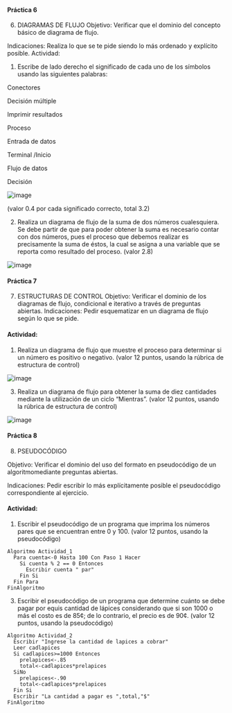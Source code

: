 #### Práctica 6
6. DIAGRAMAS DE FLUJO
Objetivo: Verificar que el dominio del concepto básico de diagrama de flujo.

Indicaciones: Realiza lo que se te pide siendo lo más ordenado y explícito posible.
Actividad:

  1. Escribe de lado derecho el significado de cada uno de los símbolos usando las
  siguientes palabras: 
  
  Conectores
  
  Decisión múltiple
  
  Imprimir resultados
  
  Proceso
  
  Entrada de datos
  
  Terminal /Inicio
  
  Flujo de datos
  
  Decisión

  ![image](https://user-images.githubusercontent.com/101203533/160165572-67dbc2af-2698-41de-a69d-6f03ccbe3264.png)

  (valor 0.4 por cada significado correcto, total 3.2)
  
   2. Realiza un diagrama de flujo de la suma de dos números cualesquiera. Se debe partir de que para poder obtener la suma es necesario contar con dos números, pues el
    proceso que debemos realizar es precisamente la suma de éstos, la cual se asigna a una variable que se reporta como resultado del proceso. (valor 2.8)
    
   ![image](https://user-images.githubusercontent.com/101203533/160167207-c19e0521-94a2-4a82-a220-787eab648a5b.png)


    
 #### Práctica 7
7. ESTRUCTURAS DE CONTROL
Objetivo: Verificar el dominio de los diagramas de flujo, condicional e iterativo a través de preguntas abiertas.
Indicaciones: Pedir esquematizar en un diagrama de flujo según lo que se pide.
#### Actividad:
  1. Realiza un diagrama de flujo que muestre el proceso para determinar si un número es positivo o negativo. (valor 12 puntos, usando la rúbrica de estructura de control)

![image](https://user-images.githubusercontent.com/101203533/160168645-3f5047f7-6641-4785-a350-4a9f728961a4.png)


  3. Realiza un diagrama de flujo para obtener la suma de diez cantidades mediante la utilización de un ciclo “Mientras”. (valor 12 puntos, usando la rúbrica de estructura de
control)

![image](https://user-images.githubusercontent.com/101203533/160168030-f6631433-97dc-4418-b8c4-aefa7a539cf7.png)


#### Práctica 8
8. PSEUDOCÓDIGO

Objetivo: Verificar el dominio del uso del formato en pseudocódigo de un algoritmomediante preguntas abiertas.

Indicaciones: Pedir escribir lo más explícitamente posible el pseudocódigo correspondiente al ejercicio.

#### Actividad:

  1. Escribir el pseudocódigo de un programa que imprima los números pares que se encuentran entre 0 y 100. (valor 12 puntos, usando la pseudocódigo)

    Algoritmo Actividad_1
      Para cuenta<-0 Hasta 100 Con Paso 1 Hacer
        Si cuenta % 2 == 0 Entonces
          Escribir cuenta " par"
        Fin Si
      Fin Para
    FinAlgoritmo

  3. Escribir el pseudocódigo de un programa que determine cuánto se debe pagar por equis cantidad de lápices considerando que si son 1000 o más el costo es de 85¢; de lo
contrario, el precio es de 90¢. (valor 12 puntos, usando la pseudocódigo)

    Algoritmo Actividad_2
      Escribir "Ingrese la cantidad de lapices a cobrar"
      Leer cadlapices
      Si cadlapices>=1000 Entonces
        prelapices<-.85
        total<-cadlapices*prelapices
      SiNo
        prelapices<-.90
        total<-cadlapices*prelapices
      Fin Si
      Escribir "La cantidad a pagar es ",total,"$"
    FinAlgoritmo
